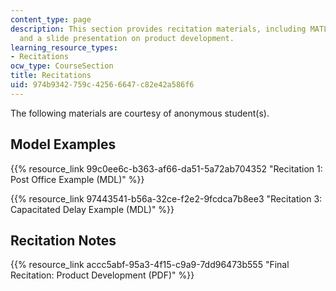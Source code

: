 ```yaml
---
content_type: page
description: This section provides recitation materials, including MATLAB model examples
  and a slide presentation on product development.
learning_resource_types:
- Recitations
ocw_type: CourseSection
title: Recitations
uid: 974b9342-759c-4256-6647-c82e42a586f6
---
```


The following materials are courtesy of anonymous student(s).

Model Examples
--------------

{{% resource_link 99c0ee6c-b363-af66-da51-5a72ab704352 "Recitation 1: Post Office Example (MDL)" %}}

{{% resource_link 97443541-b56a-32ce-f2e2-9fcdca7b8ee3 "Recitation 3: Capacitated Delay Example (MDL)" %}}

Recitation Notes
----------------

{{% resource_link accc5abf-95a3-4f15-c9a9-7dd96473b555 "Final Recitation: Product Development (PDF)" %}}